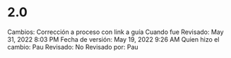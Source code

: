 # 2.0

Cambios: Corrección a proceso con link a guía
Cuando fue Revisado: May 31, 2022 8:03 PM
Fecha de  versión: May 19, 2022 9:26 AM
Quien hizo el cambio: Pau
Revisado: No
Revisado por: Pau